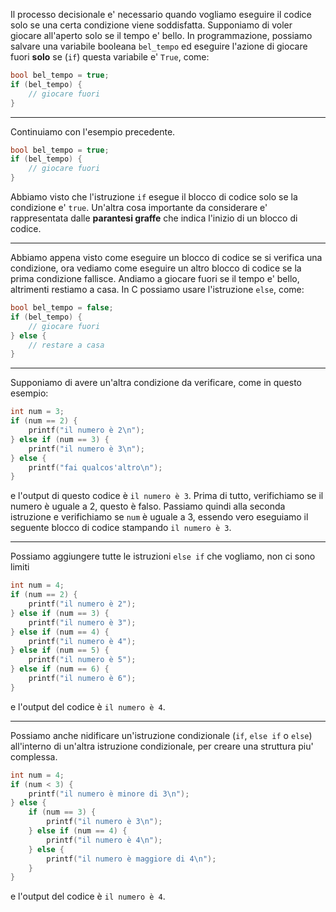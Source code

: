 Il processo decisionale e' necessario quando vogliamo eseguire il codice solo se una certa condizione viene soddisfatta.
Supponiamo di voler giocare all'aperto solo se il tempo e' bello.
In programmazione, possiamo salvare una variabile booleana `bel_tempo` ed eseguire l'azione di giocare fuori **solo** se (`if`) questa variabile e' `True`, come:
```c
bool bel_tempo = true;
if (bel_tempo) {
    // giocare fuori
}
```

---

Continuiamo con l'esempio precedente.
```c
bool bel_tempo = true;
if (bel_tempo) {
    // giocare fuori
}
```
Abbiamo visto che l'istruzione `if` esegue il blocco di codice solo se la condizione e' `true`.
Un'altra cosa importante da considerare e' rappresentata dalle **parantesi graffe** che indica l'inizio di un blocco di codice.

---

Abbiamo appena visto come eseguire un blocco di codice se si verifica una condizione, ora vediamo come eseguire un altro blocco di codice se la prima condizione fallisce.
Andiamo a giocare fuori se il tempo e' bello, altrimenti restiamo a casa.
In C possiamo usare l'istruzione `else`, come:
```c
bool bel_tempo = false;
if (bel_tempo) {
    // giocare fuori
} else {
    // restare a casa
}
```

---

Supponiamo di avere un'altra condizione da verificare, come in questo esempio:
```c
int num = 3;
if (num == 2) {
    printf("il numero è 2\n");
} else if (num == 3) {
    printf("il numero è 3\n");
} else {
    printf("fai qualcos'altro\n");
}
```
e l'output di questo codice è `il numero è 3`.
Prima di tutto, verifichiamo se il numero è uguale a 2, questo è falso.
Passiamo quindi alla seconda istruzione e verifichiamo se `num` è uguale a 3, essendo vero eseguiamo il seguente blocco di codice stampando `il numero è 3`.

---

Possiamo aggiungere tutte le istruzioni `else if` che vogliamo, non ci sono limiti
```c
int num = 4;
if (num == 2) {
    printf("il numero è 2");
} else if (num == 3) {
    printf("il numero è 3");
} else if (num == 4) {
    printf("il numero è 4");
} else if (num == 5) {
    printf("il numero è 5");
} else if (num == 6) {
    printf("il numero è 6");
}
```
e l'output del codice è `il numero è 4`.

---

Possiamo anche nidificare un'istruzione condizionale (`if`, `else if` o `else`) all'interno di un'altra istruzione condizionale, per creare una struttura piu' complessa.
```c
int num = 4;
if (num < 3) {
    printf("il numero è minore di 3\n");
} else {
    if (num == 3) {
        printf("il numero è 3\n");
    } else if (num == 4) {
        printf("il numero è 4\n");
    } else {
        printf("il numero è maggiore di 4\n");
    }
}
```
e l'output del codice è `il numero è 4`.
